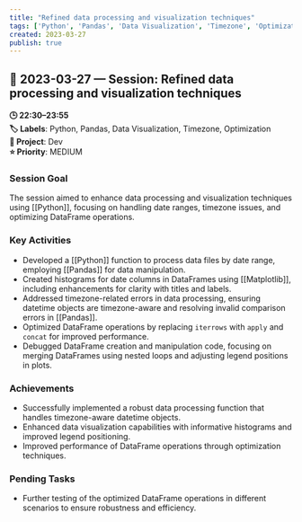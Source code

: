 ```yaml
---
title: "Refined data processing and visualization techniques"
tags: ['Python', 'Pandas', 'Data Visualization', 'Timezone', 'Optimization']
created: 2023-03-27
publish: true
---
```


## 📅 2023-03-27 — Session: Refined data processing and visualization techniques

**🕒 22:30–23:55**  
**🏷️ Labels**: Python, Pandas, Data Visualization, Timezone, Optimization  
**📂 Project**: Dev  
**⭐ Priority**: MEDIUM  


### Session Goal
The session aimed to enhance data processing and visualization techniques using [[Python]], focusing on handling date ranges, timezone issues, and optimizing DataFrame operations.

### Key Activities
- Developed a [[Python]] function to process data files by date range, employing [[Pandas]] for data manipulation.
- Created histograms for date columns in DataFrames using [[Matplotlib]], including enhancements for clarity with titles and labels.
- Addressed timezone-related errors in data processing, ensuring datetime objects are timezone-aware and resolving invalid comparison errors in [[Pandas]].
- Optimized DataFrame operations by replacing `iterrows` with `apply` and `concat` for improved performance.
- Debugged DataFrame creation and manipulation code, focusing on merging DataFrames using nested loops and adjusting legend positions in plots.

### Achievements
- Successfully implemented a robust data processing function that handles timezone-aware datetime objects.
- Enhanced data visualization capabilities with informative histograms and improved legend positioning.
- Improved performance of DataFrame operations through optimization techniques.

### Pending Tasks
- Further testing of the optimized DataFrame operations in different scenarios to ensure robustness and efficiency.
